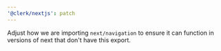 ```yaml
---
'@clerk/nextjs': patch
---
```


Adjust how we are importing `next/navigation` to ensure it can function in versions of next that don't have this export.
